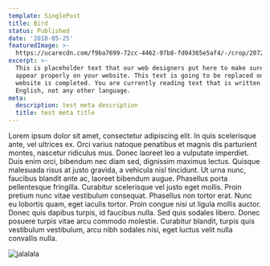 ```yaml
---
template: SinglePost
title: Bird
status: Published
date: '2018-05-25'
featuredImage: >-
  https://ucarecdn.com/f9ba7699-72cc-4462-97b8-fd04365e5af4/-/crop/2072x1768/0,0/-/preview/
excerpt: >-
  This is placeholder text that our web designers put here to make sure words
  appear properly on your website. This text is going to be replaced once the
  website is completed. You are currently reading text that is written in
  English, not any other language.
meta:
  description: test meta description
  title: test meta title
---
```

Lorem ipsum dolor sit amet, consectetur adipiscing elit. In quis scelerisque ante, vel ultrices ex. Orci varius natoque penatibus et magnis dis parturient montes, nascetur ridiculus mus. Donec laoreet leo a vulputate imperdiet. Duis enim orci, bibendum nec diam sed, dignissim maximus lectus. Quisque malesuada risus at justo gravida, a vehicula nisl tincidunt. Ut urna nunc, faucibus blandit ante ac, laoreet bibendum augue. Phasellus porta pellentesque fringilla. Curabitur scelerisque vel justo eget mollis. Proin pretium nunc vitae vestibulum consequat. Phasellus non tortor erat. Nunc eu lobortis quam, eget iaculis tortor. Proin congue nisi ut ligula mollis auctor. Donec quis dapibus turpis, id faucibus nulla. Sed quis sodales libero. Donec posuere turpis vitae arcu commodo molestie. Curabitur blandit, turpis quis vestibulum vestibulum, arcu nibh sodales nisi, eget luctus velit nulla convallis nulla.

![jalalala](https://ucarecdn.com/59d8de4a-77f1-436d-b471-7f2df760ec6e/ "stest")
